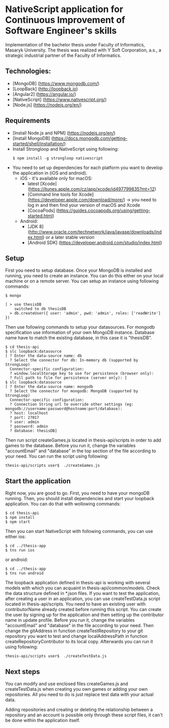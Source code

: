 # NativeScript application for Continuous Improvement of Software Engineer's skills
Implementation of the bachelor thesis under Faculty of Informatics, Masaryk University.
The thesis was realized with Y Soft Corporation, a.s., a strategic industrial partner of the Faculty of Informatics.

## Technologies:
 * [MongoDB] (https://www.mongodb.com/)
 * [LoopBack] (http://loopback.io)
 * [Angular2] (https://angular.io/)
 * [NativeScript] (https://www.nativescript.org/)
 * [Node.js] (https://nodejs.org/en/)

## Requirements
 * [Install Node.js and NPM] (https://nodejs.org/en/)
 * [Install MongoDB] (https://docs.mongodb.com/getting-started/shell/installation/)
 * Install Strongloop and NativeScript using following:
    ```
    $ npm install -g strongloop nativescript
    ```
 * You need to set up dependencies for each platform you want to develop the application in (iOS and android). 
    * iOS - it's available only for macOS: 
      * latest [Xcode] (https://itunes.apple.com/cz/app/xcode/id497799835?mt=12)
      * [Command line tools for Xcode] (https://developer.apple.com/download/more/) -> you need to log in and then find your version of macOS and Xcode
      * [CocoaPods] (https://guides.cocoapods.org/using/getting-started.html)
    * Android:
      * [JDK 8] (http://www.oracle.com/technetwork/java/javase/downloads/index.html) or a later stable version
      * [Android SDK] (https://developer.android.com/studio/index.html)


 ## Setup
 First you need to setup database. Once your MongoDB is installed and running, you need to create an instance. You can do this either on your local machine or on a remote server. You can setup an instance using following commands:
 ```
 $ mongo

 [ > use thesisDB
     switched to db thesisDB
   > db.createUser({ user: 'admin', pwd: 'admin', roles: ['readWrite'] })
 ```

 Then use following commands to setup your datasources.
 For mongodb specification use information of your own MongoDB instance.
 Database name have to match the existing database, in this case it is "thesisDB".
 ```
 $ cd thesis-api
 $ slc loopback:datasource
 [ ? Enter the data-source name: db
   ? Select the connector for db: In-memory db (supported by StrongLoop)
   Connector-specific configuration:
   ? window.localStorage key to use for persistence (browser only): 
   ? Full path to file for persistence (server only): ]
 $ slc loopback:datasource
 [ ? Enter the data-source name: mongodb
   ? Select the connector for mongodb: MongoDB (supported by StrongLoop)
   Connector-specific configuration:
   ? Connection String url to override other settings (eg: mongodb://username:password@hostname:port/database): 
   ? host: localhost
   ? port: 27017
   ? user: admin
   ? password: admin
   ? database: thesisDB]
 ```

Then run script createGames.js located in thesis-api/scripts in order to add games to the database.
Before you run it, change the variables "accountEmail" and "database" in the top section of the file according to your need.
You can run the script using following:
```
thesis-api/scripts user$  ./createGames.js
```


## Start the application

Right now, you are good to go. 
First, you need to have your mongoDB running. 
Then, you should install dependencies and start your loopback application. 
You can do that with wollowing commands: 
```
$ cd thesis-api
$ npm install
$ npm start
```
Then you can start NativeScript with following commands, you can use either ios:
```
$ cd ../thesis-app
$ tns run ios
```
or android: 
```
$ cd ../thesis-app
$ tns run android
```
The loopback application defined in thesis-api is working with several models with which you can acquaint in thesis-api/common/models.
Check the data structure defined in *.json files.
If you want to test the application, after creating a user in an application, you can use createTestData.js script located in thesis-api/scripts.
You need to have an existing user with contributorName already created before running this script.
You can create the user by signing up for the application and then setting up the contributor name in update profile.
Before you run it, change the variables "accountEmail" and "database" in the file according to your need.
Then change the gitAddress in function createTestRepository to your git repository you want to test and change localAddressPath in function createRepositoryContributor to its local copy.
Afterwards you can run it using following:
```
thesis-api/scripts user$  ./createTestData.js
```

## Next steps

You can modify and use enclosed files createGames.js and createTestData.js when creating you own games or adding your own repositories.
All you need to do is just replace test data with your actual data.

Adding repositories and creating or deleting the relationship between a repository and an account is possible only through these script files, it can't be done within the application itself.
